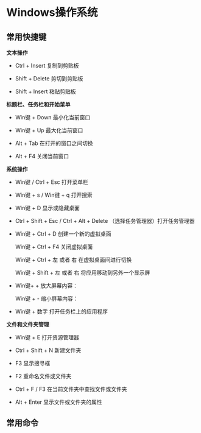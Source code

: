 # Windows操作系统

## 常用快捷键

**文本操作**

- Ctrl + Insert 复制到剪贴板

- Shift + Delete 剪切到剪贴板

- Shift + Insert 粘贴剪贴板

**标题栏、任务栏和开始菜单**

- Win键 + Down 最小化当前窗口

- Win键 + Up 最大化当前窗口
- Alt + Tab 在打开的窗口之间切换
- Alt + F4  关闭当前窗口


**系统操作**

- Win键 / Ctrl + Esc 打开菜单栏

- Win键 + s / Win键 + q 打开搜索

- Win键 + D 显示或隐藏桌面

- Ctrl + Shift + Esc / Ctrl + Alt + Delete （选择任务管理器）打开任务管理器

- Win键 + Ctrl + D  创建一个新的虚拟桌面

  Win键 + Ctrl + F4  关闭虚拟桌面

  Win键 + Ctrl + 左 或者 右 在虚拟桌面间进行切换

  Win键 + Shift + 左 或者 右  将应用移动到另外一个显示屏

- Win键+ + 放大屏幕内容： 

  Win键 + - 缩小屏幕内容： 

- Win键 + 数字 打开任务栏上的应用程序

**文件和文件夹管理**

- Win键 + E  打开资源管理器

- Ctrl + Shift + N  新建文件夹

- F3  显示搜寻框

- F2  重命名文件或文件夹

- Ctrl + F / F3  在当前文件夹中查找文件或文件夹 

- Alt + Enter 显示文件或文件夹的属性

## 常用命令


